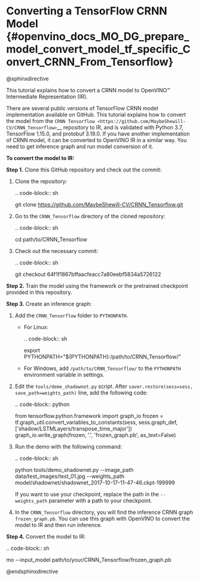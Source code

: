 # Converting a TensorFlow CRNN Model {#openvino_docs_MO_DG_prepare_model_convert_model_tf_specific_Convert_CRNN_From_Tensorflow}

@sphinxdirective

This tutorial explains how to convert a CRNN model to OpenVINO™ Intermediate Representation (IR).

There are several public versions of TensorFlow CRNN model implementation available on GitHub. This tutorial explains how to convert the model from
the `CRNN Tensorflow <https://github.com/MaybeShewill-CV/CRNN_Tensorflow>`__ repository to IR, and is validated with Python 3.7, TensorFlow 1.15.0, and protobuf 3.19.0.
If you have another implementation of CRNN model, it can be converted to OpenVINO IR in a similar way. You need to get inference graph and run model conversion of it.

**To convert the model to IR:**

**Step 1.** Clone this GitHub repository and check out the commit:

1. Clone the repository:

   .. code-block:: sh

      git clone https://github.com/MaybeShewill-CV/CRNN_Tensorflow.git

2. Go to the ``CRNN_Tensorflow`` directory of the cloned repository:

   .. code-block:: sh

      cd path/to/CRNN_Tensorflow

3. Check out the necessary commit:

   .. code-block:: sh

      git checkout 64f1f1867bffaacfeacc7a80eebf5834a5726122


**Step 2.** Train the model using the framework or the pretrained checkpoint provided in this repository.


**Step 3.** Create an inference graph:

1. Add the ``CRNN_Tensorflow`` folder to ``PYTHONPATH``.

   * For Linux:

     .. code-block:: sh

        export PYTHONPATH="${PYTHONPATH}:/path/to/CRNN_Tensorflow/"


   * For  Windows, add ``/path/to/CRNN_Tensorflow/`` to the ``PYTHONPATH`` environment variable in settings.

2. Edit the ``tools/demo_shadownet.py`` script. After ``saver.restore(sess=sess, save_path=weights_path)`` line, add the following code:

   .. code-block:: python

      from tensorflow.python.framework import graph_io
      frozen = tf.graph_util.convert_variables_to_constants(sess, sess.graph_def, ['shadow/LSTMLayers/transpose_time_major'])
      graph_io.write_graph(frozen, '.', 'frozen_graph.pb', as_text=False)

3. Run the demo with the following command:

   .. code-block:: sh

      python tools/demo_shadownet.py --image_path data/test_images/test_01.jpg --weights_path model/shadownet/shadownet_2017-10-17-11-47-46.ckpt-199999


   If you want to use your checkpoint, replace the path in the ``--weights_path`` parameter with a path to your checkpoint.

4. In the ``CRNN_Tensorflow`` directory, you will find the inference CRNN graph ``frozen_graph.pb``. You can use this graph with OpenVINO to convert the model to IR and then run inference.

**Step 4.** Convert the model to IR:

.. code-block:: sh

   mo --input_model path/to/your/CRNN_Tensorflow/frozen_graph.pb

@endsphinxdirective
